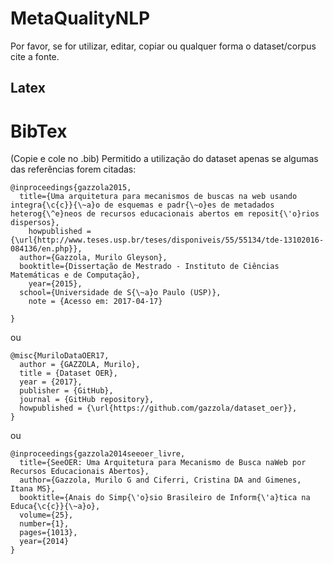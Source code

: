# MetaQualityNLP
Por favor, se for utilizar, editar, copiar ou qualquer forma o dataset/corpus cite a fonte.

## Latex
# BibTex
(Copie e cole no .bib)
Permitido a utilização do dataset apenas se algumas das referências forem citadas:

```
@inproceedings{gazzola2015,
  title={Uma arquitetura para mecanismos de buscas na web usando integra{\c{c}}{\~a}o de esquemas e padr{\~o}es de metadados heterog{\^e}neos de recursos educacionais abertos em reposit{\'o}rios dispersos},
    howpublished = {\url{http://www.teses.usp.br/teses/disponiveis/55/55134/tde-13102016-084136/en.php}},
  author={Gazzola, Murilo Gleyson},
  booktitle={Dissertação de Mestrado - Instituto de Ciências Matemáticas e de Computação},
    year={2015},
  school={Universidade de S{\~a}o Paulo (USP)},
    note = {Acesso em: 2017-04-17}
  
}
```


ou

```
@misc{MuriloDataOER17,
  author = {GAZZOLA, Murilo},
  title = {Dataset OER},
  year = {2017},
  publisher = {GitHub},
  journal = {GitHub repository},
  howpublished = {\url{https://github.com/gazzola/dataset_oer}},
}
```
ou
```
@inproceedings{gazzola2014seeoer_livre,
  title={SeeOER: Uma Arquitetura para Mecanismo de Busca naWeb por Recursos Educacionais Abertos},
  author={Gazzola, Murilo G and Ciferri, Cristina DA and Gimenes, Itana MS},
  booktitle={Anais do Simp{\'o}sio Brasileiro de Inform{\'a}tica na Educa{\c{c}}{\~a}o},
  volume={25},
  number={1},
  pages={1013},
  year={2014}
}
```
